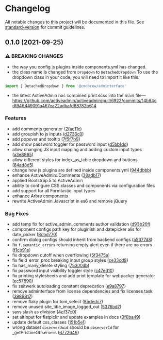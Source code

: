 # Changelog

All notable changes to this project will be documented in this file. See [standard-version](https://github.com/conventional-changelog/standard-version) for commit guidelines.

## 0.1.0 (2021-09-25)


### ⚠ BREAKING CHANGES

* the way you config js plugins inside components.yml has changed.
* the class name is changed from `Dropdown` to `DetachedDropdown`
To use the dropdown class in your code, you will need to import it like this:
```javascript
import { DetachedDropdown } from '@cmdbrew/adminterface'
```
* the latest ActiveAdmin has combined print.scss into the main file— https://github.com/activeadmin/activeadmin/pull/6922/commits/14b64cdf946449091a467ea22adbafd88782b614

### Features

* add comments generator ([2fae11e](https://github.com/CMDBrew/adminterface/commits/2fae11e8b2792d3ce20074bf59eb5fc240eb34ea))
* add groupish to js inputs ([d2736c0](https://github.com/CMDBrew/adminterface/commits/d2736c0da1ce8b41c5291a32ef77bc4b995f9679))
* add popover and tooltip ([7f5f7b9](https://github.com/CMDBrew/adminterface/commits/7f5f7b91957d66e57365c1712c30bc3c698ceda4))
* add show password toggler for password input ([d5bb1dd](https://github.com/CMDBrew/adminterface/commits/d5bb1dd815f07e10fa688e3b168a40cd3306fc30))
* allow changing JS input mapping and adding custom input types ([a3e8895](https://github.com/CMDBrew/adminterface/commits/a3e8895cf03fe1f727cd1a3e918f5c83c1226704))
* allow different styles for index_as_table dropdown and buttons ([84ad8d5](https://github.com/CMDBrew/adminterface/commits/84ad8d51c35c0a1eff080d4f0d5440f478c05c42))
* change how js plugins are defined inside components.yml ([944dbbb](https://github.com/CMDBrew/adminterface/commits/944dbbb5caed170c38b838c6d482bab82eadd603))
* enhance ActiveAdmin::Comments ([38adb17](https://github.com/CMDBrew/adminterface/commits/38adb175c6879bc81571f83fb2702452765e729d))
* applied Bootstrap 5 to ActiveAdmin
* ability to configure CSS classes and components via configuration files
* add support for all Formtastic input types
* enhance Arbre components
* rewrite ActiveAdmin Javascript in es6 and remove jQuery

### Bug Fixes

* add temp fix for active_admin_comments author validation ([d93b20f](https://github.com/CMDBrew/adminterface/commits/d93b20f2ebdc22642a8b4c14bc1924c6eedf1ca4))
* component configs path key for pluginish and datepicker alis for date_picker ([8cbd770](https://github.com/CMDBrew/adminterface/commits/8cbd77060f8569fe04a4e967274b9528f0dc03f1))
* confirm dialog configs should inherit from backend configs ([a5377d8](https://github.com/CMDBrew/adminterface/commits/a5377d8257037f1b345c49b7b97e852bb971a48b))
* fix `f.semantic_errors` returning empty alert even if there are no errors ([f1cb91e](https://github.com/CMDBrew/adminterface/commits/f1cb91e4d03f0b4597aba9e4922ede0d8ac0e60d))
* fix dropdown cutoff when overflowing ([5f3475a](https://github.com/CMDBrew/adminterface/commits/5f3475a7710214e682217dea430fe805f1e950f3))
* fix field_error_proc breaking input group styles ([ce33cd9](https://github.com/CMDBrew/adminterface/commits/ce33cd97aad62e9bca16242e00db1fb66bda4deb))
* fix has_many_delete styling ([75300db](https://github.com/CMDBrew/adminterface/commits/75300db021371bcad5c5e6dc0635e1003c40ea55))
* fix password input visibility toggler style ([c47ed10](https://github.com/CMDBrew/adminterface/commits/c47ed101dde2c4b5d8585e7f070edb9569f1d122))
* fix printing stylesheets and add print template for webpacker generator ([ec57890](https://github.com/CMDBrew/adminterface/commits/ec5789015050cc4dd2e1ecba5a7421ce526db36e))
* fix zeitwerk autoloading constant deprecation ([e9a8797](https://github.com/CMDBrew/adminterface/commits/e9a879778346228b8cef2bd671ffe45d51291c6a))
* remove adminterface from license dependencies and fix licenses task ([3989817](https://github.com/CMDBrew/adminterface/commits/3989817b0f677850d779b30afe297f750b318026))
* remove flaky plugin for tom_select ([8bdedc7](https://github.com/CMDBrew/adminterface/commits/8bdedc7bd202e6db5ed16edbca4948cad3710aee))
* remove unused site_title_image_logged_out ([5376bd7](https://github.com/CMDBrew/adminterface/commits/5376bd70819b390db2cca32c9256176bb513e64b))
* sass slash as division ([4ef37c0](https://github.com/CMDBrew/adminterface/commits/4ef37c0a9bdd1882ca2ee745fab76a8e7e0794f2))
* set altInput for flatpickr and update examples in docs ([0f0ba49](https://github.com/CMDBrew/adminterface/commits/0f0ba497fcec95fbb2d9710c4954f647139beea9))
* update default css_classes ([151b5e1](https://github.com/CMDBrew/adminterface/commits/151b5e1e34fc4cc62c4117e6a02349f72f366174))
* wrong dataset `observerUuid` should be `observerId` for _getPristineObservers ([6772649](https://github.com/CMDBrew/adminterface/commits/67726495c279abe502a302e9568ab5b3d9fd66f1))
